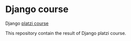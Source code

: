 # Django course
Django [platzi course](https://platzi.com/clases/django/)

This repository contain the result of Django platzi course.
